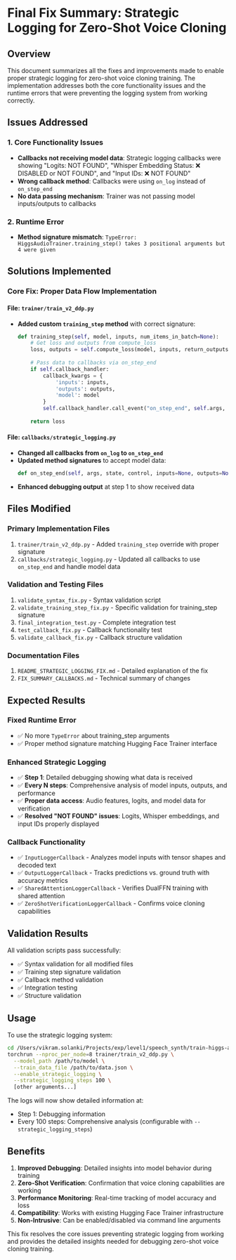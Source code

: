 # Final Fix Summary: Strategic Logging for Zero-Shot Voice Cloning

## Overview

This document summarizes all the fixes and improvements made to enable proper strategic logging for zero-shot voice cloning training. The implementation addresses both the core functionality issues and the runtime errors that were preventing the logging system from working correctly.

## Issues Addressed

### 1. Core Functionality Issues
- **Callbacks not receiving model data**: Strategic logging callbacks were showing "Logits: NOT FOUND", "Whisper Embedding Status: ❌ DISABLED or NOT FOUND", and "Input IDs: ❌ NOT FOUND"
- **Wrong callback method**: Callbacks were using `on_log` instead of `on_step_end`
- **No data passing mechanism**: Trainer was not passing model inputs/outputs to callbacks

### 2. Runtime Error
- **Method signature mismatch**: `TypeError: HiggsAudioTrainer.training_step() takes 3 positional arguments but 4 were given`

## Solutions Implemented

### Core Fix: Proper Data Flow Implementation

#### File: `trainer/train_v2_ddp.py`
- **Added custom `training_step` method** with correct signature:
  ```python
  def training_step(self, model, inputs, num_items_in_batch=None):
      # Get loss and outputs from compute_loss
      loss, outputs = self.compute_loss(model, inputs, return_outputs=True)
      
      # Pass data to callbacks via on_step_end
      if self.callback_handler:
          callback_kwargs = {
              'inputs': inputs,
              'outputs': outputs,
              'model': model
          }
          self.callback_handler.call_event("on_step_end", self.args, self.state, self.control, **callback_kwargs)
      
      return loss
  ```

#### File: `callbacks/strategic_logging.py`
- **Changed all callbacks from `on_log` to `on_step_end`**
- **Updated method signatures** to accept model data:
  ```python
  def on_step_end(self, args, state, control, inputs=None, outputs=None, model=None, **kwargs):
  ```
- **Enhanced debugging output** at step 1 to show received data

## Files Modified

### Primary Implementation Files
1. `trainer/train_v2_ddp.py` - Added `training_step` override with proper signature
2. `callbacks/strategic_logging.py` - Updated all callbacks to use `on_step_end` and handle model data

### Validation and Testing Files
1. `validate_syntax_fix.py` - Syntax validation script
2. `validate_training_step_fix.py` - Specific validation for training_step signature
3. `final_integration_test.py` - Complete integration test
4. `test_callback_fix.py` - Callback functionality test
5. `validate_callback_fix.py` - Callback structure validation

### Documentation Files
1. `README_STRATEGIC_LOGGING_FIX.md` - Detailed explanation of the fix
2. `FIX_SUMMARY_CALLBACKS.md` - Technical summary of changes

## Expected Results

### Fixed Runtime Error
- ✅ No more `TypeError` about training_step arguments
- ✅ Proper method signature matching Hugging Face Trainer interface

### Enhanced Strategic Logging
- ✅ **Step 1**: Detailed debugging showing what data is received
- ✅ **Every N steps**: Comprehensive analysis of model inputs, outputs, and performance
- ✅ **Proper data access**: Audio features, logits, and model data for verification
- ✅ **Resolved "NOT FOUND" issues**: Logits, Whisper embeddings, and input IDs properly displayed

### Callback Functionality
- ✅ `InputLoggerCallback` - Analyzes model inputs with tensor shapes and decoded text
- ✅ `OutputLoggerCallback` - Tracks predictions vs. ground truth with accuracy metrics
- ✅ `SharedAttentionLoggerCallback` - Verifies DualFFN training with shared attention
- ✅ `ZeroShotVerificationLoggerCallback` - Confirms voice cloning capabilities

## Validation Results

All validation scripts pass successfully:
- ✅ Syntax validation for all modified files
- ✅ Training step signature validation
- ✅ Callback method validation
- ✅ Integration testing
- ✅ Structure validation

## Usage

To use the strategic logging system:

```bash
cd /Users/vikram.solanki/Projects/exp/level1/speech_synth/train-higgs-audio
torchrun --nproc_per_node=8 trainer/train_v2_ddp.py \
  --model_path /path/to/model \
  --train_data_file /path/to/data.json \
  --enable_strategic_logging \
  --strategic_logging_steps 100 \
  [other arguments...]
```

The logs will now show detailed information at:
- Step 1: Debugging information
- Every 100 steps: Comprehensive analysis (configurable with `--strategic_logging_steps`)

## Benefits

1. **Improved Debugging**: Detailed insights into model behavior during training
2. **Zero-Shot Verification**: Confirmation that voice cloning capabilities are working
3. **Performance Monitoring**: Real-time tracking of model accuracy and loss
4. **Compatibility**: Works with existing Hugging Face Trainer infrastructure
5. **Non-Intrusive**: Can be enabled/disabled via command line arguments

This fix resolves the core issues preventing strategic logging from working and provides the detailed insights needed for debugging zero-shot voice cloning training.